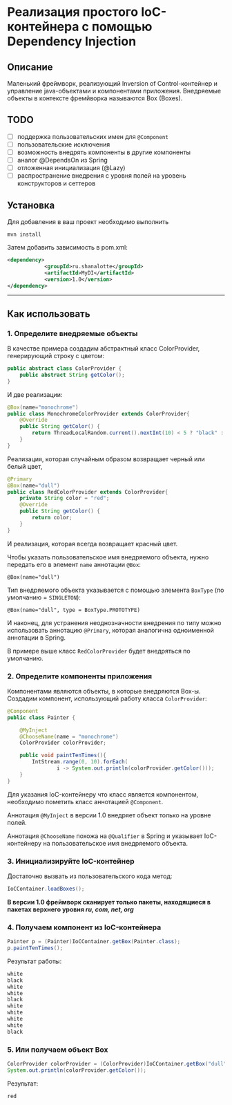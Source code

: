 # Реализация простого IoC-контейнера с помощью Dependency Injection
## Описание
Маленький фреймворк, реализующий Inversion of Control-контейнер и управление java-объектами и компонентами приложения.
Внедряемые объекты в контексте фремйворка называются Box (Boxes).

## TODO
- [ ] поддержка пользовательских имен для `@Component`
- [ ] пользовательские исключения
- [ ] возможность внедрять компоненты в другие компоненты
- [ ] аналог @DependsOn из Spring
- [ ] отложенная инициализация (@Lazy)
- [ ] распространение внедрения с уровня полей на уровень конструкторов и сеттеров

## Установка
Для добавления в ваш проект необходимо выполнить
```
mvn install
```
Затем добавить зависимость в pom.xml:
```xml
<dependency>
            <groupId>ru.shanalotte</groupId>
            <artifactId>MyDI</artifactId>
            <version>1.0</version>
</dependency>
```
***
## Как использовать
### 1. Определите внедряемые объекты
В качестве примера создадим абстрактный класс ColorProvider, генерирующий строку с цветом:
```java
public abstract class ColorProvider {
    public abstract String getColor();
}
```
И две реализации:
```java
@Box(name="monochrome")
public class MonochromeColorProvider extends ColorProvider{
    @Override
    public String getColor() {
        return ThreadLocalRandom.current().nextInt(10) < 5 ? "black" : "white";
    }
}
```
Реализация, которая случайным образом возвращает черный или белый цвет,
```java
@Primary
@Box(name="dull")
public class RedColorProvider extends ColorProvider{
    private String color = "red";
    @Override
    public String getColor() {
        return color;
    }
}
```
И реализация, которая всегда возвращает красный цвет.

Чтобы указать пользовательское имя внедряемого объекта, нужно передать его в элемент `name` аннотации `@Box`:

`@Box(name="dull")`

Тип внедряемого объекта указывается с помощью элемента `BoxType` (по умолчанию = `SINGLETON`):

`@Box(name="dull", type = BoxType.PROTOTYPE)`

И наконец, для устранения неоднозначности внедрения по типу можно использовать аннотацию `@Primary`, которая аналогична одноименной аннотации в Spring.

В примере выше класс `RedColorProvider` будет внедряться по умолчанию.

### 2. Определите компоненты приложения
Компонентами являются объекты, в которые внедряются Box-ы.
Создадим компонент, использующий работу класса `ColorProvider`:
```java
@Component
public class Painter {

    @MyInject
    @ChooseName(name = "monochrome")
    ColorProvider colorProvider;

    public void paintTenTimes(){
        IntStream.range(0, 10).forEach(
                i -> System.out.println(colorProvider.getColor()));
    }
}
```
Для указания IoC-контейнеру что класс является компонентом, необходимо пометить класс аннотацией `@Component`.

Аннотация `@MyInject` в версии 1.0 внедряет объект только на уровне полей.

Аннотация `@ChooseName` похожа на `@Qualifier` в Spring и указывает IoC-контейнеру на пользовательское имя внедряемого объекта.

### 3. Инициализируйте IoC-контейнер
Достаточно вызвать из пользовательского кода метод:
 ```java
 IoCContainer.loadBoxes();
 ```
 
 **В версии 1.0 фреймворк сканирует только пакеты, находящиеся в пакетах верхнего уровня _ru, com, net, org_**
 
 ### 4. Получаем компонент из IoC-контейнера
 ```java
 Painter p = (Painter)IoCContainer.getBox(Painter.class);
 p.paintTenTimes();
 ```
 
 Результат работы:
 ```java
 white
black
white
white
black
white
white
white
white
black
```

### 5. Или получаем объект Box
```java
ColorProvider colorProvider = (ColorProvider)IoCContainer.getBox("dull");
System.out.println(colorProvider.getColor());
```

Результат:
```java
red
```
